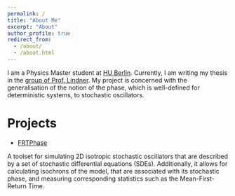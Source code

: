 ```yaml
---
permalink: /
title: "About Me"
excerpt: "About"
author_profile: true
redirect_from: 
  - /about/
  - /about.html
---
```


I am a Physics Master student at [HU Berlin](https://www.physik.hu-berlin.de/de/home/). Currently, I am writing my thesis in the [group of Prof. Lindner](http://people.physik.hu-berlin.de/~neurophys/). My project is concerned with the generalisation of the notion of the phase, which is well-defined for deterministic systems, to stochastic oscillators.

Projects
======

* [FRTPhase](https://github.com/holzhauk/FRTPhase)

<!--
<img src="/images/about/FRTPhaseTeaser.png" title="Isochron and Distribution of Mean-First-Return Times of an isotropic stochastic oscillator" alt="Isochron and Distribution of Mean-First-Return Times of an isotropic stochastic oscillator" >
-->
A toolset for simulating 2D isotropic stochastic oscillators that are described by a set of stochastic differential equations (SDEs). Additionally, it allows for calculating isochrons of the model, that are associated with its stochastic phase, and measuring corresponding statistics such as the Mean-First-Return Time.
